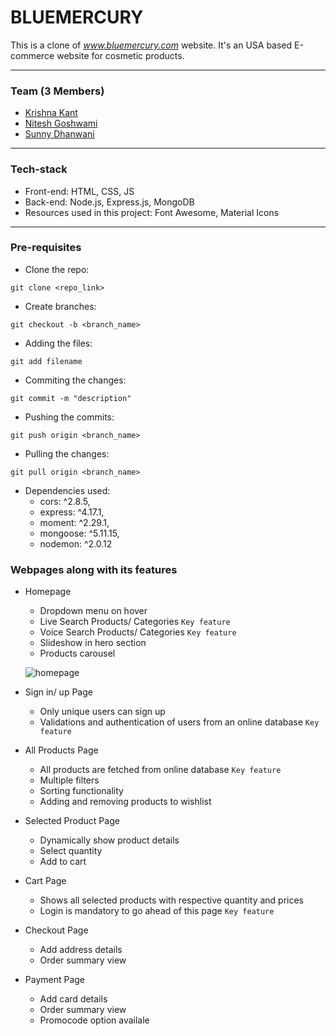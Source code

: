 # BLUEMERCURY

This is a clone of *www.bluemercury.com* website. It's an USA based E-commerce website for cosmetic products.

<hr/>

### Team (3 Members)

- [Krishna Kant](https://github.com/kkm980)
- [Nitesh Goshwami](https://github.com/Nitesh-Goshwami)
- [Sunny Dhanwani](https://github.com/SunnyDhanwani)

<hr/>

### Tech-stack

- Front-end: HTML, CSS, JS <br/>
- Back-end: Node.js, Express.js, MongoDB <br/>
- Resources used in this project: Font Awesome, Material Icons <br/>

<hr/>

### Pre-requisites

- Clone the repo: 
```
git clone <repo_link>
```

- Create branches: 
```
git checkout -b <branch_name>
```

- Adding the files: 
```
git add filename
```

- Commiting the changes: 
```
git commit -m "description"
```

- Pushing the commits: 
```
git push origin <branch_name>
```

- Pulling the changes:
```
git pull origin <branch_name>
```

- Dependencies used:
    - cors: ^2.8.5,
    - express: ^4.17.1,
    - moment: ^2.29.1,
    - mongoose: ^5.11.15,
    - nodemon: ^2.0.12





### Webpages along with its features

- Homepage
  - Dropdown menu on hover
  - Live Search Products/ Categories ```Key feature```
  - Voice Search Products/ Categories ```Key feature```
  - Slideshow in hero section
  - Products carousel
  
  ![homepage](https://user-images.githubusercontent.com/86410034/129320136-4642eb9e-8500-4058-a8c3-440bb38dafc7.png)
  
- Sign in/ up Page
  - Only unique users can sign up
  - Validations and authentication of users from an online database ```Key feature```

- All Products Page
  - All products are fetched from online database ```Key feature```
  - Multiple filters
  - Sorting functionality
  - Adding and removing products to wishlist


- Selected Product Page
  - Dynamically show product details
  - Select quantity
  - Add to cart

- Cart Page
  - Shows all selected products with respective quantity and prices
  - Login is mandatory to go ahead of this page ```Key feature```

- Checkout Page 
  - Add address details
  - Order summary view

- Payment Page
  - Add card details
  - Order summary view
  - Promocode option availale
